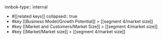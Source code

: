 innbok-type:: internal
- #[[related keys]]
collapsed:: true
- #key [[Business Model/Growth Potential]] > [[segment 4/market size]]
- #key [[Market and Customers/Market Size]] > [[segment 4/market size]]
- #key [[Market/Market size]] > [[segment 4/market size]]




